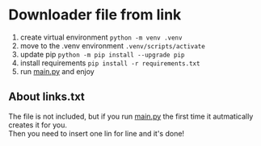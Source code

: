 # Downloader file from link

1. create virtual environment `python -m venv .venv`
2. move to the .venv environment `.venv/scripts/activate`
3. update pip `python -m pip install --upgrade pip`
4. install requirements `pip install -r requirements.txt`
5. run [main.py](/main.py) and enjoy

## About links.txt
The file is not included, but if you run [main.py](/main.py) the first time it autmatically
creates it for you.  
Then you need to insert one lin for line and it's done!